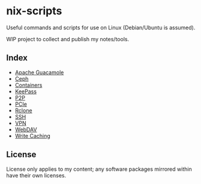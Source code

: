 # nix-scripts

Useful commands and scripts for use on Linux (Debian/Ubuntu is assumed).

WIP project to collect and publish my notes/tools.

## Index

* [Apache Guacamole](guacamole)
* [Ceph](ceph)
* [Containers](containers)
* [KeePass](keepass)
* [P2P](p2p)
* [PCIe](pci)
* [Rclone](rclone)
* [SSH](ssh)
* [VPN](vpn)
* [WebDAV](webdav)
* [Write Caching](write-cache)

## License

License only applies to my content; any software packages mirrored within have their own licenses.
